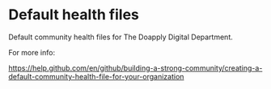 # Default health files

Default community health files for The Doapply Digital Department.

For more info: 

https://help.github.com/en/github/building-a-strong-community/creating-a-default-community-health-file-for-your-organization
